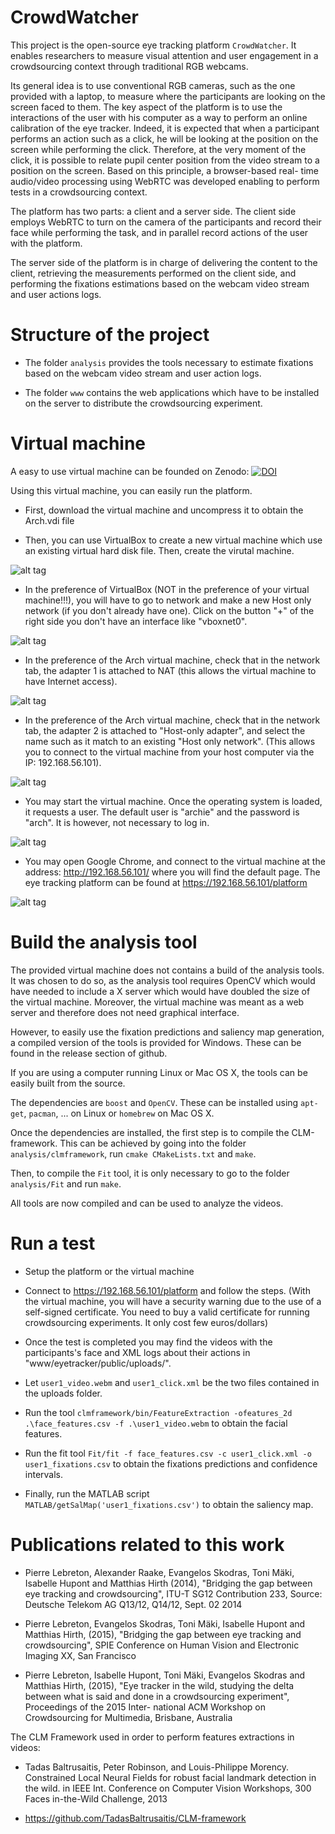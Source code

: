 # CrowdWatcher

This project is the open-source eye tracking platform `CrowdWatcher`. It enables researchers to measure visual attention and user engagement in a crowdsourcing context through traditional RGB webcams. 

Its general idea is to use conventional RGB cameras, such as the one provided with a laptop, to measure where the participants are looking on the screen faced to them. The key aspect of the platform is to use the interactions of the user with his computer as a way to perform an online calibration of the eye tracker. Indeed, it is expected that when a participant performs an action such as a click, he will be looking at the position on the screen while performing the click. Therefore, at the very moment of the click, it is possible to relate pupil center position from the video stream to a position on the screen. Based on this principle, a browser-based real- time audio/video processing using WebRTC was developed enabling to perform tests in a crowdsourcing context.

The platform has two parts: a client and a server side. The client side employs WebRTC to turn on the camera of the participants and record their face while performing the task, and in parallel record actions of the user with the platform. 

The server side of the platform is in charge of delivering the content to the client, retrieving the measurements performed on the client side, and performing the fixations estimations based on the webcam video stream and user actions logs.


# Structure of the project

   - The folder `analysis` provides the tools necessary to estimate fixations based on the webcam video stream and user action logs.

   - The folder `www` contains the web applications which have to be installed on the server to distribute the crowdsourcing experiment. 


# Virtual machine

A easy to use virtual machine can be founded on Zenodo: [![DOI](https://zenodo.org/badge/DOI/10.5281/zenodo.822385.svg)](https://doi.org/10.5281/zenodo.822385)


Using this virtual machine, you can easily run the platform. 

   - First, download the virtual machine and uncompress it to obtain the Arch.vdi file

   - Then, you can use VirtualBox to create a new virtual machine which use an existing virtual hard disk file. Then, create the virutal machine. 

![alt tag](./NewVM.png)


- In the preference of VirtualBox (NOT in the preference of your virtual machine!!!), you will have to go to network and make a new Host only network (if you don't already have one). Click on the button "+" of the right side you don't have an interface like "vboxnet0".


![alt tag](./NetworkC.png)


- In the preference of the Arch virtual machine, check that in the network tab, the adapter 1 is attached to NAT (this allows the virtual machine to have Internet access).


![alt tag](./Network1.png)

- In the preference of the Arch virtual machine, check that in the network tab, the adapter 2 is attached to "Host-only adapter", and select the name such as it match to an existing "Host only network". (This allows you to connect to the virtual machine from your host computer via the IP: 192.168.56.101). 


![alt tag](./Network2.png)

- You may start the virtual machine. Once the operating system is loaded, it requests a user. The default user is "archie" and the password is "arch". It is however, not necessary to log in.  

![alt tag](./VMStarted.png)


- You may open Google Chrome, and connect to the virtual machine at the address: http://192.168.56.101/ where you will find the default page. The eye tracking platform can be found at https://192.168.56.101/platform


![alt tag](./Invite.png)



# Build the analysis tool


The provided virtual machine does not contains a build of the analysis tools. It was chosen to do so, as the analysis tool requires OpenCV which would have needed to include a X server which would have doubled the size of the virtual machine. Moreover, the virtual machine was meant as a web server and therefore does not need graphical interface. 

However, to easily use the fixation predictions and saliency map generation, a compiled version of the tools is provided for Windows. These can be found in the release section of github. 


If you are using a computer running Linux or Mac OS X, the tools can be easily built from the source. 

The dependencies are `boost` and `OpenCV`. These can be installed using `apt-get`, `pacman`, ... on Linux or `homebrew` on Mac OS X. 

Once the dependencies are installed, the first step is to compile the CLM-framework. This can be achieved by going into the folder `analysis/clmframework`, run `cmake CMakeLists.txt` and `make`.

Then, to compile the `Fit` tool, it is only necessary to go to the folder `analysis/Fit` and run `make`.


All tools are now compiled and can be used to analyze the videos.






# Run a test


   - Setup the platform or the virtual machine

   - Connect to https://192.168.56.101/platform and follow the steps. (With the virtual machine, you will have a security warning due to the use of a self-signed certificate. You need to buy a valid certificate for running crowdsourcing experiments. It only cost few euros/dollars)

   - Once the test is completed you may find the videos with the participants's face and XML logs about their actions in "www/eyetracker/public/uploads/".

   - Let `user1_video.webm` and `user1_click.xml` be the two files contained in the uploads folder. 

   - Run the tool `clmframework/bin/FeatureExtraction -ofeatures_2d .\face_features.csv -f .\user1_video.webm` to obtain the facial features. 

   - Run the fit tool `Fit/fit -f face_features.csv -c user1_click.xml -o user1_fixations.csv` to obtain the fixations predictions and confidence intervals.

   - Finally, run the MATLAB script `MATLAB/getSalMap('user1_fixations.csv')` to obtain the saliency map. 



# Publications related to this work

   - Pierre Lebreton, Alexander Raake, Evangelos Skodras, Toni Mäki, Isabelle Hupont and Matthias Hirth (2014), "Bridging the gap between eye tracking and crowdsourcing", ITU-T SG12 Contribution 233, Source: Deutsche Telekom AG Q13/12, Q14/12, Sept. 02 2014

   - Pierre Lebreton, Evangelos Skodras, Toni Mäki, Isabelle Hupont and Matthias Hirth, (2015), "Bridging the gap between eye tracking and crowdsourcing", SPIE Conference on Human Vision and Electronic Imaging XX, San Francisco

   - Pierre Lebreton, Isabelle Hupont, Toni Mäki, Evangelos Skodras and Matthias Hirth, (2015), "Eye tracker in the wild, studying the delta between what is said and done in a crowdsourcing experiment", Proceedings of the 2015 Inter- national ACM Workshop on Crowdsourcing for Multimedia, Brisbane, Australia


The CLM Framework used in order to perform features extractions in videos:

   - Tadas Baltrusaitis, Peter Robinson, and Louis-Philippe Morency. Constrained Local Neural Fields for robust facial landmark detection in the wild. in IEEE Int. Conference on Computer Vision Workshops, 300 Faces in-the-Wild Challenge, 2013

   - https://github.com/TadasBaltrusaitis/CLM-framework


